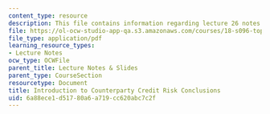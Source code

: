```yaml
---
content_type: resource
description: This file contains information regarding lecture 26 notes.
file: https://ol-ocw-studio-app-qa.s3.amazonaws.com/courses/18-s096-topics-in-mathematics-with-applications-in-finance-fall-2013/6a88ece1d51780a6a719cc620abc7c2f_MIT18_S096F13_lecnote26.pdf
file_type: application/pdf
learning_resource_types:
- Lecture Notes
ocw_type: OCWFile
parent_title: Lecture Notes & Slides
parent_type: CourseSection
resourcetype: Document
title: Introduction to Counterparty Credit Risk Conclusions
uid: 6a88ece1-d517-80a6-a719-cc620abc7c2f
---
```

